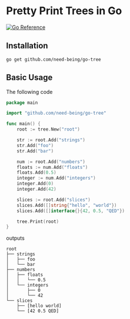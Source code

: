 # Pretty Print Trees in Go

[![Go Reference](https://pkg.go.dev/badge/github.com/need-being/go-tree.svg)](https://pkg.go.dev/github.com/need-being/go-tree)

## Installation

```
go get github.com/need-being/go-tree
```

## Basic Usage

The following code

```go
package main

import "github.com/need-being/go-tree"

func main() {
	root := tree.New("root")

	str := root.Add("strings")
	str.Add("foo")
	str.Add("bar")

	num := root.Add("numbers")
	floats := num.Add("floats")
	floats.Add(0.5)
	integer := num.Add("integers")
	integer.Add(0)
	integer.Add(42)

	slices := root.Add("slices")
	slices.Add([]string{"hello", "world"})
	slices.Add([]interface{}{42, 0.5, "QED"})

	tree.Print(root)
}
```

outputs

```
root
├── strings
│   ├── foo
│   └── bar
├── numbers
│   ├── floats
│   │   └── 0.5
│   └── integers
│       ├── 0
│       └── 42
└── slices
    ├── [hello world]
    └── [42 0.5 QED]
```
